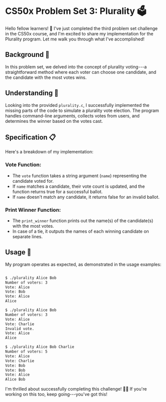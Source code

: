 CS50x Problem Set 3: Plurality 🗳️
==================================

Hello fellow learners! 🌟 I've just completed the third problem set challenge in the CS50x course, and I'm excited to share my implementation for the Plurality program. Let me walk you through what I've accomplished!

Background 🤔
-------------

In this problem set, we delved into the concept of plurality voting---a straightforward method where each voter can choose one candidate, and the candidate with the most votes wins.

Understanding 📖
----------------

Looking into the provided `plurality.c`, I successfully implemented the missing parts of the code to simulate a plurality vote election. The program handles command-line arguments, collects votes from users, and determines the winner based on the votes cast.

Specification 📋
----------------

Here's a breakdown of my implementation:

### Vote Function:

-   The `vote` function takes a string argument (`name`) representing the candidate voted for.
-   If `name` matches a candidate, their vote count is updated, and the function returns true for a successful ballot.
-   If `name` doesn't match any candidate, it returns false for an invalid ballot.

### Print Winner Function:

-   The `print_winner` function prints out the name(s) of the candidate(s) with the most votes.
-   In case of a tie, it outputs the names of each winning candidate on separate lines.

Usage 🚦
--------

My program operates as expected, as demonstrated in the usage examples:

```bash

$ ./plurality Alice Bob
Number of voters: 3
Vote: Alice
Vote: Bob
Vote: Alice
Alice

$ ./plurality Alice Bob
Number of voters: 3
Vote: Alice
Vote: Charlie
Invalid vote.
Vote: Alice
Alice

$ ./plurality Alice Bob Charlie
Number of voters: 5
Vote: Alice
Vote: Charlie
Vote: Bob
Vote: Bob
Vote: Alice
Alice Bob

```

I'm thrilled about successfully completing this challenge! 🚀👏 If you're working on this too, keep going---you've got this! 
